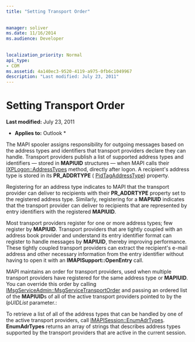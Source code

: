 ```yaml
---
title: "Setting Transport Order"
 
 
manager: soliver
ms.date: 11/16/2014
ms.audience: Developer
 
 
localization_priority: Normal
api_type:
- COM
ms.assetid: 4a140ec3-9520-4119-a975-0fb6c1049967
description: "Last modified: July 23, 2011"
---
```


# Setting Transport Order

 **Last modified:** July 23, 2011 
  
 * **Applies to:** Outlook * 
  
The MAPI spooler assigns responsibility for outgoing messages based on the address types and identifiers that transport providers declare they can handle. Transport providers publish a list of supported address types and identifiers — stored in **MAPIUID** structures — when MAPI calls their [IXPLogon::AddressTypes](ixplogon-addresstypes.md) method, directly after logon. A recipient's address type is stored in its **PR_ADDRTYPE** ( [PidTagAddressType](pidtagaddresstype-canonical-property.md)) property.
  
Registering for an address type indicates to MAPI that the transport provider can deliver to recipients with their **PR_ADDRTYPE** property set to the registered address type. Similarly, registering for a **MAPIUID** indicates that the transport provider can deliver to recipients that are represented by entry identifiers with the registered **MAPIUID**.
  
Most transport providers register for one or more address types; few register by **MAPIUID**. Transport providers that are tightly coupled with an address book provider and understand its entry identifier format can register to handle messages by **MAPIUID**, thereby improving performance. These tightly coupled transport providers can extract the recipient's e-mail address and other necessary information from the entry identifier without having to open it with an **IMAPISupport::OpenEntry** call. 
  
MAPI maintains an order for transport providers, used when multiple transport providers have registered for the same address type or **MAPIUID**. You can override this order by calling [IMsgServiceAdmin::MsgServiceTransportOrder](imsgserviceadmin-msgservicetransportorder.md) and passing an ordered list of the **MAPIUID**s of all of the active transport providers pointed to by the  _lpUIDList_ parameter.: 
  
To retrieve a list of all of the address types that can be handled by one of the active transport providers, call [IMAPISession::EnumAdrTypes](imapisession-enumadrtypes.md). **EnumAdrTypes** returns an array of strings that describes address types supported by the transport providers that are active in the current session. 
  

